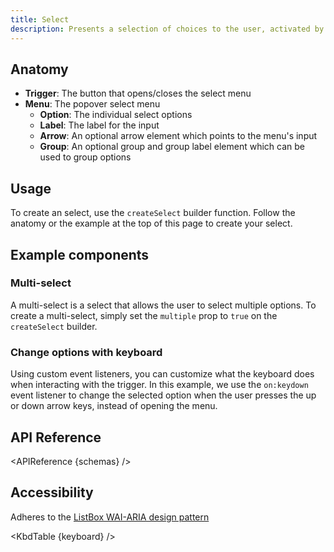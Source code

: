 ```yaml
---
title: Select
description: Presents a selection of choices to the user, activated by a button.
---
```


<script>
    import { APIReference, KbdTable, Preview } from '$docs/components'
    export let schemas
    export let keyboard
    export let snippets
    export let previews
</script>

## Anatomy

- **Trigger**: The button that opens/closes the select menu
- **Menu**: The popover select menu
  - **Option**: The individual select options
  - **Label**: The label for the input
  - **Arrow**: An optional arrow element which points to the menu's input
  - **Group**: An optional group and group label element which can be used to group options

## Usage

To create an select, use the `createSelect` builder function. Follow the anatomy or the example at
the top of this page to create your select.

## Example components

### Multi-select

A multi-select is a select that allows the user to select multiple options. To create a
multi-select, simply set the `multiple` prop to `true` on the `createSelect` builder.

<Preview code={snippets.multi}>
    <svelte:component this={previews.multi} />
</Preview>

### Change options with keyboard

Using custom event listeners, you can customize what the keyboard does when interacting with the
trigger. In this example, we use the `on:keydown` event listener to change the selected option when
the user presses the up or down arrow keys, instead of opening the menu.

<Preview code={snippets.keyboard}>
    <svelte:component this={previews.keyboard} />
</Preview>

## API Reference

<APIReference {schemas} />

## Accessibility

Adheres to the [ListBox WAI-ARIA design pattern](https://www.w3.org/WAI/ARIA/apg/patterns/listbox/)

<KbdTable {keyboard} />
